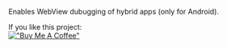 Enables WebView dubugging of hybrid apps (only for Android).

If you like this project:  
[!["Buy Me A Coffee"](https://www.buymeacoffee.com/assets/img/custom_images/yellow_img.png)](https://www.buymeacoffee.com/raphaelQ)  
